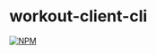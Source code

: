 # workout-client-cli
[![NPM](https://nodei.co/npm/workout-client-cli.png)](https://nodei.co/npm/workout-client-cli/)
